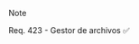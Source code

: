 >[!note]
>Req. 423 - Gestor de archivos ✅
>
>

<!-- ✅ Este emoji está comentado y no se mostrará --> 